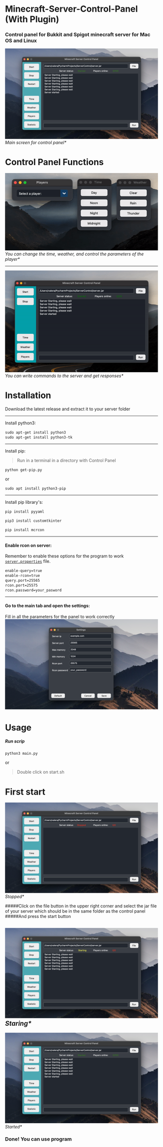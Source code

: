 # Minecraft-Server-Control-Panel  (With Plugin) 
### Control panel for Bukkit and Spigot minecraft server for Mac OS and Linux
![](documentation_images/started_screen.png)<br />
_Main screen for control panel*_

# Control Panel Functions
![](documentation_images/functions.gif)<br />
_You can change the time, weather, and control the parameters of the player*_

---
![](documentation_images/command.gif)<br />
_You can write commands to the server and get responses*_
# Installation

Download the latest release and extract it to your server folder

---
Install python3:
```
sudo apt-get install python3
sudo apt-get install python3-tk
```
---
Install pip:
>Run in a terminal in a directory with Control Panel 
```
python get-pip.py
```
or
```
sudo apt install python3-pip
```
---
Install pip library's:
```
pip install pyyaml
```
```
pip3 install customtkinter
```
```
pip install mcrcon
```
---
#### Enable rcon on server:
Remember to enable these options for the program to work [```server.properties```](https://minecraft.gamepedia.com/Server.properties) file.
```
enable-query=true
enable-rcon=true
query.port=25565
rcon.port=25575
rcon.password=your_pasword
```
---
#### Go to the main tab and open the settings:<br />
Fill in all the parameters for the panel to work correctly<br />
![](documentation_images/settings_screen.png)

# Usage
##### Run scrip
```
python3 main.py 
```
or
>Double click on start.sh
# First start

![](documentation_images/stopped_screen.png)<br />
_Stopped*_

#####Click on the file button in the upper right corner and select the jar file of your server which should be in the same folder as the control panel<br />
#####And press the start button<br />

![](documentation_images/starting_screen.png)<br />
_Staring*_
---
![](documentation_images/started_screen.png)<br />
_Started*_

### Done! You can use program 


